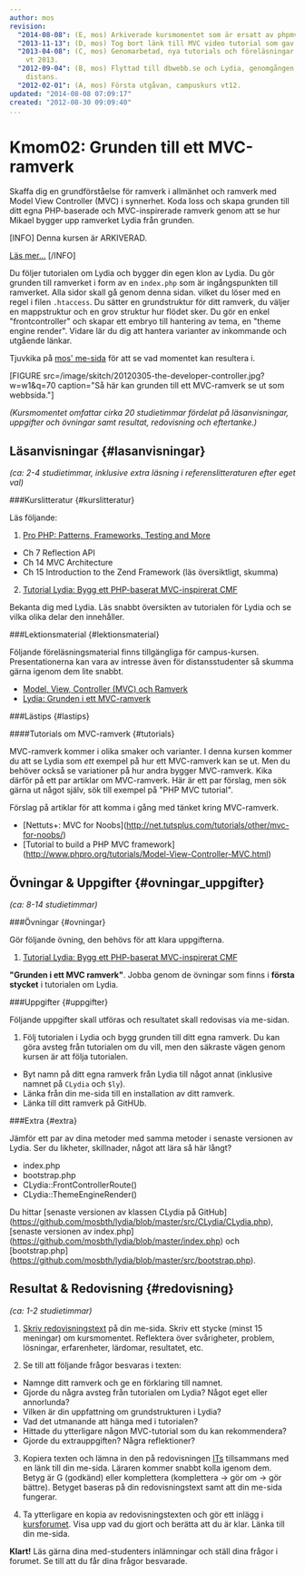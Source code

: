 ```yaml
---
author: mos
revision:
  "2014-08-08": (E, mos) Arkiverade kursmomentet som är ersatt av phpmvc-v2.
  "2013-11-13": (D, mos) Tog bort länk till MVC video tutorial som gav 404.
  "2013-04-08": (C, mos) Genomarbetad, nya tutorials och föreläsningar inför campus-kursen
    vt 2013.
  "2012-09-04": (B, mos) Flyttad till dbwebb.se och Lydia, genomgången inför ht12
    distans.
  "2012-02-01": (A, mos) Första utgåvan, campuskurs vt12.
updated: "2014-08-08 07:09:17"
created: "2012-08-30 09:09:40"
...
```

Kmom02: Grunden till ett MVC-ramverk 
==================================

Skaffa dig en grundförståelse för ramverk i allmänhet och ramverk med Model View Controller (MVC) i synnerhet. Koda loss och skapa grunden till ditt egna PHP-baserade och MVC-inspirerade ramverk genom att se hur Mikael bygger upp ramverket Lydia från grunden.

[INFO]
Denna kursen är ARKIVERAD.

[Läs mer...](phpmvc-v1)
[/INFO]

Du följer tutorialen om Lydia och bygger din egen klon av Lydia. Du gör grunden till ramverket i form av en `index.php` som är ingångspunkten till ramverket. Alla sidor skall gå genom denna sidan. vilket du löser med en regel i filen `.htaccess`. Du sätter en grundstruktur för ditt ramverk, du väljer en mappstruktur och en grov struktur hur flödet sker. Du gör en enkel "frontcontroller" och skapar ett embryo till hantering av tema, en "theme engine render". Vidare lär du dig att hantera varianter av inkommande och utgående länkar.

Tjuvkika på [mos' me-sida](phpmvc/me/kmom02/mvcbase.php) för att se vad momentet kan resultera i.

[FIGURE src=/image/skitch/20120305-the-developer-controller.jpg?w=w1&q=70 caption="Så här kan grunden till ett MVC-ramverk se ut som webbsida."]

*(Kursmomentet omfattar cirka 20 studietimmar fördelat på läsanvisningar, uppgifter och övningar samt resultat, redovisning och eftertanke.)*



Läsanvisningar  {#lasanvisningar}
---------------------------------

*(ca: 2-4 studietimmar, inklusive extra läsning i referenslitteraturen efter eget val)*


###Kurslitteratur  {#kurslitteratur}

Läs följande:

1. [Pro PHP: Patterns, Frameworks, Testing and More](kunskap/boken-pro-php-patterns-frameworks-testing-and-more) 
  * Ch 7 Reflection API
  * Ch 14 MVC Architecture
  * Ch 15 Introduction to the Zend Framework (läs översiktligt, skumma)

2. [Tutorial Lydia: Bygg ett PHP-baserat MVC-inspirerat CMF](lydia/tutorial)

  Bekanta dig med Lydia. Läs snabbt översikten av tutorialen för Lydia och se vilka olika delar den innehåller. 

  

###Lektionsmaterial  {#lektionsmaterial}

Följande föreläsningsmaterial finns tillgängliga för campus-kursen. Presentationerna kan vara av intresse även för distansstudenter så skumma gärna igenom dem lite snabbt.

* [Model, View, Controller (MVC) och Ramverk](phpmvc/mvc-och-ramverk-vt13.pdf)
* [Lydia: Grunden i ett MVC-ramverk](phpmvc/lydia-grunden-vt13.pdf)



###Lästips {#lastips}


####Tutorials om MVC-ramverk {#tutorials}

MVC-ramverk kommer i olika smaker och varianter. I denna kursen kommer du att se Lydia som *ett* exempel på hur ett MVC-ramverk kan se ut. Men du behöver också se variationer på hur andra bygger MVC-ramverk. Kika därför på ett par artiklar om MVC-ramverk. Här är ett par förslag, men sök gärna ut något själv, sök till exempel på "PHP MVC tutorial".

Förslag på artiklar för att komma i gång med tänket kring MVC-ramverk.

* [Nettuts+: MVC for Noobs](<a href='http://net.tutsplus.com/tutorials/other/mvc-for-noobs/'>http://net.tutsplus.com/tutorials/other/mvc-for-noobs/</a>)
* [Tutorial to build a PHP MVC framework](<a href='http://www.phpro.org/tutorials/Model-View-Controller-MVC.html'>http://www.phpro.org/tutorials/Model-View-Controller-MVC.html</a>)



Övningar & Uppgifter  {#ovningar_uppgifter}
-------------------------------------------

*(ca: 8-14 studietimmar)*


###Övningar {#ovningar}

Gör följande övning, den behövs för att klara uppgifterna. 

1. [Tutorial Lydia: Bygg ett PHP-baserat MVC-inspirerat CMF](lydia/tutorial)

  **"Grunden i ett MVC ramverk"**. Jobba genom de övningar som finns i **första stycket** i tutorialen om Lydia.
 


###Uppgifter {#uppgifter}

Följande uppgifter skall utföras och resultatet skall redovisas via me-sidan.

1. Följ tutorialen i Lydia och bygg grunden till ditt egna ramverk. Du kan göra avsteg från tutorialen om du vill, men den säkraste vägen genom kursen är att följa tutorialen.
  * Byt namn på ditt egna ramverk från Lydia till något annat (inklusive namnet på `CLydia` och `$ly`). 
  * Länka från din me-sida till en installation av ditt ramverk. 
  * Länka till ditt ramverk på GitHUb.



###Extra {#extra}

Jämför ett par av dina metoder med samma metoder i senaste versionen av Lydia. Ser du likheter, skillnader, något att lära så här långt?

* index.php
* bootstrap.php
* CLydia::FrontControllerRoute()
* CLydia::ThemeEngineRender()

Du hittar [senaste versionen av klassen CLydia på GitHub](<a href='https://github.com/mosbth/lydia/blob/master/src/CLydia/CLydia.php'>https://github.com/mosbth/lydia/blob/master/src/CLydia/CLydia.php</a>), [senaste versionen av index.php](<a href='https://github.com/mosbth/lydia/blob/master/index.php'>https://github.com/mosbth/lydia/blob/master/index.php</a>) och [bootstrap.php](<a href='https://github.com/mosbth/lydia/blob/master/src/bootstrap.php'>https://github.com/mosbth/lydia/blob/master/src/bootstrap.php</a>).



Resultat & Redovisning  {#redovisning}
-----------------------------------------------

*(ca: 1-2 studietimmar)*

1. [Skriv redovisningstext](kunskap/att-skriva-en-bra-redovisningstext) på din me-sida. Skriv ett stycke (minst 15 meningar) om kursmomentet. Reflektera över svårigheter, problem, lösningar, erfarenheter, lärdomar, resultatet, etc.

2. Se till att följande frågor besvaras i texten:
  * Namnge ditt ramverk och ge en förklaring till namnet. 
  * Gjorde du några avsteg från tutorialen om Lydia? Något eget eller annorlunda?
  * Vilken är din uppfattning om grundstrukturen i Lydia?
  * Vad det utmanande att hänga med i tutorialen?
  * Hittade du ytterligare någon MVC-tutorial som du kan rekommendera?
  * Gjorde du extrauppgiften? Några reflektioner?

3. Kopiera texten och lämna in den på redovisningen [ITs](bth#its) tillsammans med en länk till din me-sida. Läraren kommer snabbt kolla igenom dem. Betyg är G (godkänd) eller komplettera (komplettera -> gör om -> gör bättre). Betyget baseras på din redovisningstext samt att din me-sida fungerar.

4. Ta ytterligare en kopia av redovisningstexten och gör ett inlägg i [kursforumet](forum/utbildning/phpmvc). Visa upp vad du gjort och berätta att du är klar. Länka till din me-sida.


**Klart!** Läs gärna dina med-studenters inlämningar och ställ dina frågor i forumet. Se till att du får dina frågor besvarade.




